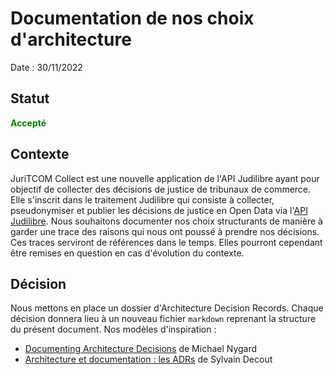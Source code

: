 # Documentation de nos choix d'architecture

Date : 30/11/2022

## Statut

**<span style="color:green">Accepté</span>**

## Contexte

JuriTCOM Collect est une nouvelle application de l'API Judilibre ayant pour objectif de collecter des décisions de justice de tribunaux de commerce. Elle s'inscrit dans le traitement Judilibre qui consiste à collecter, pseudonymiser et publier les décisions de justice en Open Data via l'[API Judilibre](https://api.gouv.fr/les-api/api-judilibre). 
Nous souhaitons documenter nos choix structurants de manière à garder une trace des raisons qui nous ont poussé à prendre nos décisions. 
Ces traces serviront de références dans le temps. 
Elles pourront cependant être remises en question en cas d'évolution du contexte. 

## Décision

Nous mettons en place un dossier d'Architecture Decision Records. Chaque décision donnera lieu à un nouveau fichier `markdown` reprenant la structure du présent document. 
Nos modèles d'inspiration : 
- [Documenting Architecture Decisions](https://cognitect.com/blog/2011/11/15/documenting-architecture-decisions) de Michael Nygard
- [Architecture et documentation : les ADRs](https://blog.engineering.publicissapient.fr/2019/03/05/architecture-et-documentation-les-adrs/) de Sylvain Decout